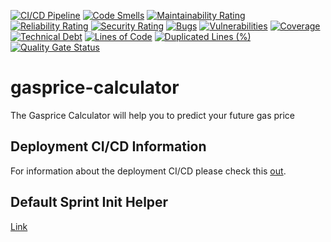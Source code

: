 [![CI/CD Pipeline](https://github.com/JanoschA/gasprice-calculator/actions/workflows/pipeline_master.yml/badge.svg?branch=master)](https://github.com/JanoschA/gasprice-calculator/actions/workflows/pipeline_master.yml)
[![Code Smells](https://sonarcloud.io/api/project_badges/measure?project=JanoschA_gasprice-calculator&metric=code_smells)](https://sonarcloud.io/summary/new_code?id=JanoschA_gasprice-calculator)
[![Maintainability Rating](https://sonarcloud.io/api/project_badges/measure?project=JanoschA_gasprice-calculator&metric=sqale_rating)](https://sonarcloud.io/summary/new_code?id=JanoschA_gasprice-calculator)
[![Reliability Rating](https://sonarcloud.io/api/project_badges/measure?project=JanoschA_gasprice-calculator&metric=reliability_rating)](https://sonarcloud.io/summary/new_code?id=JanoschA_gasprice-calculator)
[![Security Rating](https://sonarcloud.io/api/project_badges/measure?project=JanoschA_gasprice-calculator&metric=security_rating)](https://sonarcloud.io/summary/new_code?id=JanoschA_gasprice-calculator)
[![Bugs](https://sonarcloud.io/api/project_badges/measure?project=JanoschA_gasprice-calculator&metric=bugs)](https://sonarcloud.io/summary/new_code?id=JanoschA_gasprice-calculator)
[![Vulnerabilities](https://sonarcloud.io/api/project_badges/measure?project=JanoschA_gasprice-calculator&metric=vulnerabilities)](https://sonarcloud.io/summary/new_code?id=JanoschA_gasprice-calculator)
[![Coverage](https://sonarcloud.io/api/project_badges/measure?project=JanoschA_gasprice-calculator&metric=coverage)](https://sonarcloud.io/summary/new_code?id=JanoschA_gasprice-calculator)
[![Technical Debt](https://sonarcloud.io/api/project_badges/measure?project=JanoschA_gasprice-calculator&metric=sqale_index)](https://sonarcloud.io/summary/new_code?id=JanoschA_gasprice-calculator)
[![Lines of Code](https://sonarcloud.io/api/project_badges/measure?project=JanoschA_gasprice-calculator&metric=ncloc)](https://sonarcloud.io/summary/new_code?id=JanoschA_gasprice-calculator)
[![Duplicated Lines (%)](https://sonarcloud.io/api/project_badges/measure?project=JanoschA_gasprice-calculator&metric=duplicated_lines_density)](https://sonarcloud.io/summary/new_code?id=JanoschA_gasprice-calculator)
[![Quality Gate Status](https://sonarcloud.io/api/project_badges/measure?project=JanoschA_gasprice-calculator&metric=alert_status)](https://sonarcloud.io/summary/new_code?id=JanoschA_gasprice-calculator)

# gasprice-calculator
The Gasprice Calculator will help you to predict your future gas price

## Deployment CI/CD Information
For information about the deployment CI/CD please check this [out](DEPLOYMENT_README.md).

## Default Sprint Init Helper
[Link](HELP.md)